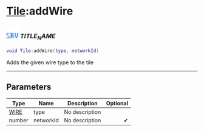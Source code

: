 # [Tile](../tile/README.md):addWire

### <img src="../../.gitbook/assets/server.png" width="32" height="32" /> $TITLE_NAME$

```lua
void Tile:addWire(type, networkId)
```

Adds the given wire type to the tile<br>

-----------------
## Parameters

| Type   | Name | Description | Optional |
| ------ | ---- | ----------- | -------: |
| [WIRE](../wire/README.md) | type | No description |  |
| number | networkId | No description | ✔ |
